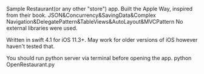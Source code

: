 




Sample Restaurant(or any other "store") app. Built the Apple Way, inspired from their book.
JSON&Concurrency&SavingData&Complex Navigation&DelegatePattern&TableViews&AutoLayout&MVCPattern
No external libraries were used.


Written in swift 4.1 for iOS 11.3+. May work for older versions of iOS however haven't tested that.


You should run python server via terminal before opening the app.
python OpenRestaurant.py

